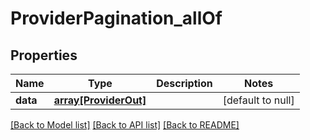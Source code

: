 # ProviderPagination_allOf

## Properties
Name | Type | Description | Notes
------------ | ------------- | ------------- | -------------
**data** | [**array[ProviderOut]**](ProviderOut.md) |  | [default to null]

[[Back to Model list]](../README.md#documentation-for-models) [[Back to API list]](../README.md#documentation-for-api-endpoints) [[Back to README]](../README.md)


